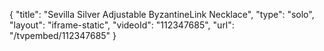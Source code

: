 {
    "title": "Sevilla Silver Adjustable ByzantineLink Necklace",
    "type": "solo",
    "layout": "iframe-static",
    "videoId": "112347685",
    "url": "\/tvpembed\/112347685"
}